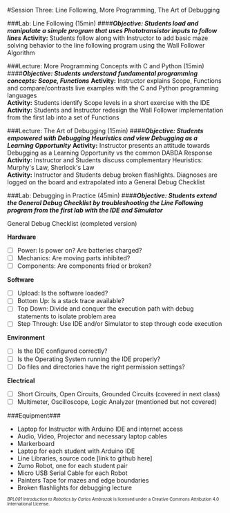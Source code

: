 #Session Three: Line Following, More Programming, The Art of Debugging

###Lab: Line Following (15min)
####_**Objective: Students load and manipulate a simple program that uses Phototransistor inputs to follow lines**_
**Activity:** Students follow along with Instructor to add basic maze solving behavior to the line following program using the Wall Follower Algorithm<br>

###Lecture: More Programming Concepts with C and Python (15min)
####_**Objective: Students understand fundamental programming concepts: Scope, Functions**_
**Activity:** Instructor explains Scope, Functions and compare/contrasts live examples with the C and Python programming languages<br>
**Activity:** Students identify Scope levels in a short exercise with the IDE<br>
**Activity:** Students and Instructor redesign the Wall Follower implementation from the first lab into a set of Functions


###Lecture: The Art of Debugging (15min)
####_**Objective: Students empowered with Debugging Heuristics and view Debugging as a Learning Opportunity**_
**Activity:** Instructor presents an attitude towards Debugging as a Learning Opportunity vs the common DABDA Response<br>
**Activity:** Instructor and Students discuss complementary Heuristics: Murphy's Law, Sherlock's Law<br>
**Activity:** Instructor and Students debug broken flashlights.  Diagnoses are logged on the board and extrapolated into a General Debug Checklist

###Lab: Debugging in Practice (45min)
####_**Objective: Students extend the General Debug Checklist by troubleshooting the Line Following program from the first lab with the IDE and Simulator**_

General Debug Checklist (completed version)

**Hardware**
- [ ] Power:  Is power on?  Are batteries charged?
- [ ] Mechanics: Are moving parts inhibited?
- [ ] Components: Are components fried or broken?

**Software**
- [ ] Upload: Is the software loaded?
- [ ] Bottom Up: Is a stack trace available?
- [ ] Top Down: Divide and conquer the execution path with debug statements to isolate problem area 
- [ ] Step Through: Use IDE and/or Simulator to step through code execution

**Environment**
- [ ] Is the IDE configured correctly?
- [ ] Is the Operating System running the IDE properly?
- [ ] Do files and directories have the right permission settings?

**Electrical** 
- [ ] Short Circuits, Open Circuits, Grounded Circuits (covered in next class)
- [ ] Multimeter, Oscilloscope, Logic Analyzer (mentioned but not covered)

###Equipment###
* Laptop for Instructor with Arduino IDE and internet access
* Audio, Video, Projector and necessary laptop cables
* Markerboard
* Laptop for each student with Arduino IDE
* Line Libraries, source code [link to github here]
* Zumo Robot, one for each student pair
* Micro USB Serial Cable for each Robot
* Painters Tape for mazes and edge boundaries
* Broken flashlights for debugging lecture

<sup><sub>*BPL001 Introduction to Robotics by Carlos Ambrozak* is licensed under a Creative Commons Attribution 4.0 International License.</sub></sup>
